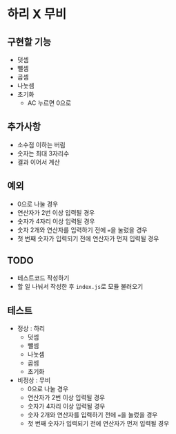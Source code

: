 # 하리 X 무비

## 구현할 기능 

- 덧셈
- 뺄셈
- 곱셈
- 나눗셈
- 초기화 
   - AC 누르면 0으로

## 추가사항

- 소수점 이하는 버림 
- 숫자는 최대 3자리수
- 결과 이어서 계산

## 예외 

- 0으로 나눌 경우 
- 연산자가 2번 이상 입력될 경우
- 숫자가 4자리 이상 입력될 경우
- 숫자 2개와 연산자를 입력하기 전에 `=`을 눌렀을 경우
- 첫 번째 숫자가 입력되기 전에 연산자가 먼저 입력될 경우

## TODO

- 테스트코드 작성하기 
- 할 일 나눠서 작성한 후 `index.js`로 모듈 불러오기

## 테스트 

- 정상 : 하리
  - 덧셈
  - 뺄셈
  - 나눗셈
  - 곱셈 
  - 초기화 
- 비정상 : 무비
   - 0으로 나눌 경우 
   - 연산자가 2번 이상 입력될 경우
   - 숫자가 4자리 이상 입력될 경우
   - 숫자 2개와 연산자를 입력하기 전에 `=`을 눌렀을 경우
   - 첫 번째 숫자가 입력되기 전에 연산자가 먼저 입력될 경우